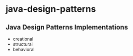 # java-design-patterns
## Java Design Patterns Implementations
- creational
- structural
- behavioral

